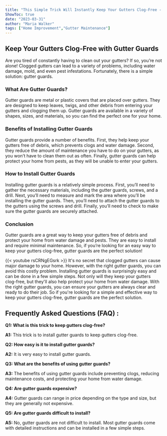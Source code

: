```yaml
---
title: "This Simple Trick Will Instantly Keep Your Gutters Clog-Free - You Won't Believe How Easy It Is To Install Gutter Guards!"
ShowToc: true 
date: "2023-03-31"
author: "Maria Walker" 
tags: ["Home Improvement","Gutter Maintenance"]
---
```

## Keep Your Gutters Clog-Free with Gutter Guards

Are you tired of constantly having to clean out your gutters? If so, you’re not alone! Clogged gutters can lead to a variety of problems, including water damage, mold, and even pest infestations. Fortunately, there is a simple solution: gutter guards.

### What Are Gutter Guards?

Gutter guards are metal or plastic covers that are placed over gutters. They are designed to keep leaves, twigs, and other debris from entering your gutters and clogging them up. Gutter guards are available in a variety of shapes, sizes, and materials, so you can find the perfect one for your home.

### Benefits of Installing Gutter Guards

Gutter guards provide a number of benefits. First, they help keep your gutters free of debris, which prevents clogs and water damage. Second, they reduce the amount of maintenance you have to do on your gutters, as you won’t have to clean them out as often. Finally, gutter guards can help protect your home from pests, as they will be unable to enter your gutters.

### How to Install Gutter Guards

Installing gutter guards is a relatively simple process. First, you’ll need to gather the necessary materials, including the gutter guards, screws, and a drill. Next, you’ll need to measure and mark the area where you’ll be installing the gutter guards. Then, you’ll need to attach the gutter guards to the gutters using the screws and drill. Finally, you’ll need to check to make sure the gutter guards are securely attached.

### Conclusion

Gutter guards are a great way to keep your gutters free of debris and protect your home from water damage and pests. They are easy to install and require minimal maintenance. So, if you’re looking for an easy way to keep your gutters clog-free, gutter guards are the perfect solution!

{{< youtube rsCRNgEGsrk >}} 
It's no secret that clogged gutters can cause major damage to your home. However, with the right gutter guards, you can avoid this costly problem. Installing gutter guards is surprisingly easy and can be done in a few simple steps. Not only will they keep your gutters clog-free, but they'll also help protect your home from water damage. With the right gutter guards, you can ensure your gutters are always clear and ready to do their job. So if you're looking for a simple and effective way to keep your gutters clog-free, gutter guards are the perfect solution.

## Frequently Asked Questions (FAQ) :
**Q1: What is this trick to keep gutters clog-free?**

**A1:** This trick is to install gutter guards to keep gutters clog-free.

**Q2: How easy is it to install gutter guards?**

**A2:** It is very easy to install gutter guards.

**Q3: What are the benefits of using gutter guards?**

**A3:** The benefits of using gutter guards include preventing clogs, reducing maintenance costs, and protecting your home from water damage.

**Q4: Are gutter guards expensive?**

**A4:** Gutter guards can range in price depending on the type and size, but they are generally not expensive.

**Q5: Are gutter guards difficult to install?**

**A5:** No, gutter guards are not difficult to install. Most gutter guards come with detailed instructions and can be installed in a few simple steps.





